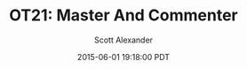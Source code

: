 ---
layout: podcast
title: "OT21: Master And Commenter"
author: Scott Alexander
description: https://slatestarcodex.com/2015/06/01/ot21-master-and-commenter/
date: 2015-06-01 19:18:00 PDT
length: 116174
duration: 29
guid: ot21-master-and-commenter
---